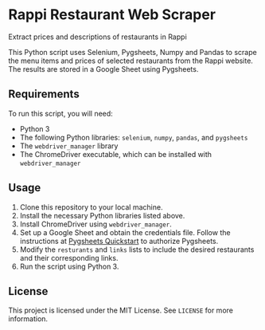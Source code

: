 # Rappi Restaurant Web Scraper

Extract prices and descriptions of restaurants in Rappi

This Python script uses Selenium, Pygsheets, Numpy and Pandas to scrape the menu items and prices of selected restaurants from the Rappi website. The results are stored in a Google Sheet using Pygsheets.

## Requirements

To run this script, you will need:

- Python 3
- The following Python libraries: `selenium`, `numpy`, `pandas`, and `pygsheets`
- The `webdriver_manager` library
- The ChromeDriver executable, which can be installed with `webdriver_manager`

## Usage

1. Clone this repository to your local machine.
2. Install the necessary Python libraries listed above.
3. Install ChromeDriver using `webdriver_manager`.
4. Set up a Google Sheet and obtain the credentials file. Follow the instructions at [Pygsheets Quickstart](https://pygsheets.readthedocs.io/en/stable/authorizing.html) to authorize Pygsheets.
5. Modify the `resturants` and `links` lists to include the desired restaurants and their corresponding links.
6. Run the script using Python 3.

## License

This project is licensed under the MIT License. See `LICENSE` for more information.
